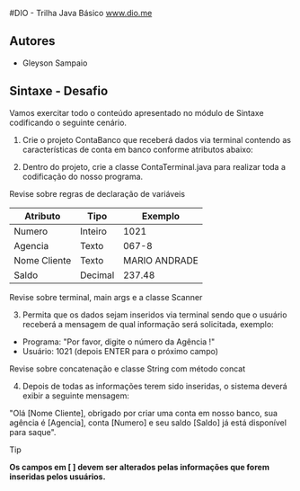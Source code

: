 #DIO - Trilha Java Básico
www.dio.me

## Autores
 - Gleyson Sampaio


## Sintaxe - Desafio

Vamos exercitar todo o conteúdo apresentado no módulo de Sintaxe codificando o seguinte cenário.

1) Crie o projeto ContaBanco que receberá dados via terminal contendo as características de conta em banco conforme atributos abaixo:

2) Dentro do projeto, crie a classe ContaTerminal.java para realizar toda a codificação do nosso programa.

Revise sobre regras de declaração de variáveis

|Atributo|Tipo|Exemplo|
|--|--|--|
|Numero|Inteiro|1021
|Agencia|Texto|067-8
|Nome Cliente|Texto|MARIO ANDRADE
|Saldo|Decimal|237.48

Revise sobre terminal, main args e a classe Scanner

3) Permita que os dados sejam inseridos via terminal sendo que o usuário receberá a mensagem de qual informação será solicitada, exemplo:

- Programa: "Por favor, digite o número da Agência !"
- Usuário: 1021 (depois ENTER para o próximo campo)

Revise sobre concatenação e classe String com método concat

4) Depois de todas as informações terem sido inseridas, o sistema deverá exibir a seguinte mensagem:

"Olá [Nome Cliente], obrigado por criar uma conta em nosso banco, sua agência é [Agencia], conta [Numero] e seu saldo [Saldo] já está disponível para saque".

> [!TIP]
 **Os campos em [ ] devem ser alterados pelas informações que forem inseridas pelos usuários.**